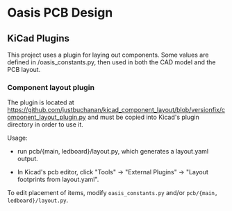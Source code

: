 # Oasis PCB Design

## KiCad Plugins

This project uses a plugin for laying out components. Some values are defined in /oasis_constants.py, then used in both the CAD model and the PCB layout.

### Component layout plugin

The plugin is located at https://github.com/justbuchanan/kicad_component_layout/blob/versionfix/component_layout_plugin.py and must be copied into Kicad's plugin directory in order to use it.

Usage:

- run pcb/{main, ledboard}/layout.py, which generates a layout.yaml output.

- In Kicad's pcb editor, click "Tools" -> "External Plugins" -> "Layout footprints from layout.yaml".

To edit placement of items, modify `oasis_constants.py` and/or `pcb/{main, ledboard}/layout.py`.
